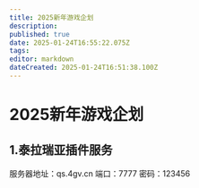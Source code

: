 ```yaml
---
title: 2025新年游戏企划
description: 
published: true
date: 2025-01-24T16:55:22.075Z
tags: 
editor: markdown
dateCreated: 2025-01-24T16:51:38.100Z
---
```


# 2025新年游戏企划

## 1.泰拉瑞亚插件服务
服务器地址：qs.4gv.cn
端口：7777
密码：123456

